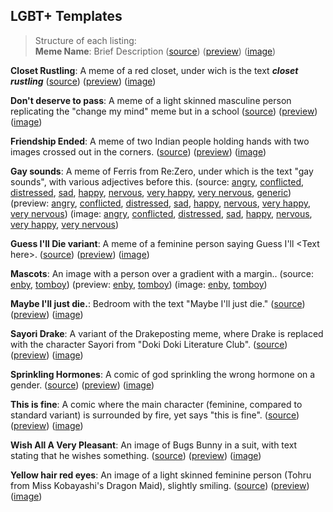 ## LGBT+ Templates

> Structure of each listing:  
> **Meme Name**: Brief Description
 ([source](/))
 ([preview](/))
 ([image](/))

**Closet Rustling**: A meme of a red closet, under wich is the text ***closet rustling***
 ([source](https://raw.githubusercontent.com/MurdoMaclachlan/ToR-Repost-Collection/master/lgbtplus/closet-rustling/closet-rustling.md)) 
 ([preview](closet-rustling/closet-rustling.md)) 
 ([image](closet-rustling/closet-rustling.jpg))

**Don't deserve to pass**: A meme of a light skinned masculine person replicating the "change my mind" meme but in a school
 ([source](https://raw.githubusercontent.com/MurdoMaclachlan/ToR-Repost-Collection/master/lgbtplus/dont-deserve-to-pass/dont-deserve-to-pass.md)) 
 ([preview](dont-deserve-to-pass/dont-deserve-to-pass.md)) 
 ([image](dont-deserve-to-pass/dont-deserve-to-pass.png))

**Friendship Ended**: A meme of two Indian people holding hands with two images crossed out in the corners.
 ([source](https://raw.githubusercontent.com/MurdoMaclachlan/ToR-Repost-Collection/master/lgbtplus/friendship-ended/friendship-ended.md)) 
 ([preview](friendship-ended/friendship-ended.md)) 
 ([image](friendship-ended/friendship-ended.png))

**Gay sounds**: A meme of Ferris from Re:Zero, under which is the text "gay sounds", with various adjectives before this.
 (source:
  [angry](https://raw.githubusercontent.com/MurdoMaclachlan/ToR-Repost-Collection/master/lgbtplus/gay-sounds/angry.md),
  [conflicted](https://raw.githubusercontent.com/MurdoMaclachlan/ToR-Repost-Collection/master/lgbtplus/gay-sounds/conflicted.md),
  [distressed](https://raw.githubusercontent.com/MurdoMaclachlan/ToR-Repost-Collection/master/lgbtplus/gay-sounds/distressed.md),
  [sad](https://raw.githubusercontent.com/MurdoMaclachlan/ToR-Repost-Collection/master/lgbtplus/gay-sounds/sad.md),
  [happy](https://raw.githubusercontent.com/MurdoMaclachlan/ToR-Repost-Collection/master/lgbtplus/gay-sounds/happy.md),
  [nervous](https://raw.githubusercontent.com/MurdoMaclachlan/ToR-Repost-Collection/master/lgbtplus/gay-sounds/nervous.md),
  [very happy](https://raw.githubusercontent.com/MurdoMaclachlan/ToR-Repost-Collection/master/lgbtplus/gay-sounds/very-happy.md),
  [very nervous](https://raw.githubusercontent.com/MurdoMaclachlan/ToR-Repost-Collection/master/lgbtplus/gay-sounds/very-nervous.md),
  [generic](https://raw.githubusercontent.com/MurdoMaclachlan/ToR-Repost-Collection/master/lgbtplus/gay-sounds/generic.md)) 
 (preview: 
  [angry](gay-sounds/angry.md),
  [conflicted](gay-sounds/conflicted.md),
  [distressed](gay-sounds/distressed.md),
  [sad](gay-sounds/sad.md),
  [happy](gay-sounds/happy.md),
  [nervous](gay-sounds/nervous.md),
  [very happy](gay-sounds/very-happy.jpg),
  [very nervous](gay-sounds/very-nervous.jpg))
 (image:
  [angry](gay-sounds/angry.jpg),
  [conflicted](gay-sounds/conflicted.jpg),
  [distressed](gay-sounds/distressed.jpg),
  [sad](gay-sounds/sad.jpg),
  [happy](gay-sounds/happy.png),
  [nervous](gay-sounds/nervous.jpg),
  [very happy](gay-sounds/very-happy.jpg),
  [very nervous](gay-sounds/very-nervous.jpg))

**Guess I'll Die variant**:  A meme of a feminine person saying Guess I'll <Text here\>.
 ([source](https://raw.githubusercontent.com/MurdoMaclachlan/ToR-Repost-Collection/master/lgbtplus/guess-ill/guess-ill.md)) 
 ([preview](guess-ill/guess-ill.md)) 
 ([image](guess-ill/guess-ill.jpg))

**Mascots**: An image with a person over a gradient with a margin..
 (source:
  [enby](https://raw.githubusercontent.com/MurdoMaclachlan/ToR-Repost-Collection/master/lgbtplus/mascots/enby.md),
  [tomboy](https://raw.githubusercontent.com/MurdoMaclachlan/ToR-Repost-Collection/master/lgbtplus/mascots/tomboy.md))
 (preview:
  [enby](mascots/enby.md),
  [tomboy](mascots/tomboy.md)) 
 (image:
  [enby](mascots/enby.png),
  [tomboy](mascots/tomboy.jpg))

**Maybe I'll just die.**: Bedroom with the text "Maybe I'll just die."
 ([source](https://raw.githubusercontent.com/MurdoMaclachlan/ToR-Repost-Collection/master/lgbtplus/maybe-just-die/maybe-just-die.md)) 
 ([preview](maybe-just-die/maybe-just-die.md)) 
 ([image](maybe-just-die/maybe-just-die.jpg))

**Sayori Drake**: A variant of the Drakeposting meme, where Drake is replaced with the character Sayori from "Doki Doki Literature Club".
 ([source](https://raw.githubusercontent.com/MurdoMaclachlan/ToR-Repost-Collection/master/lgbtplus/sayori-drake/sayori-drake.md))
 ([preview](sayori-drake/sayori-drake.md))
 ([image](sayori-drake/sayori-drake.png))

**Sprinkling Hormones**: A comic of god sprinkling the wrong hormone on a gender.
 ([source](https://raw.githubusercontent.com/MurdoMaclachlan/ToR-Repost-Collection/master/lgbtplus/sprinkling-hormones/sprinkling-hormones.md)) 
 ([preview](sprinkling-hormones/sprinkling-hormones.md)) 
 ([image](sprinkling-hormones/sprinkling-hormones.jpg))

**This is fine**: A comic where the main character (feminine, compared to standard variant) is surrounded by fire, yet says "this is fine".
 ([source](https://raw.githubusercontent.com/MurdoMaclachlan/ToR-Repost-Collection/master/lgbtplus/this-is-fine/this-is-fine.md)) 
 ([preview](this-is-fine/this-is-fine.md)) 
 ([image](this-is-fine/this-is-fine.jpg))

**Wish All A Very Pleasant**: An image of Bugs Bunny in a suit, with text stating that he wishes something.
 ([source](https://raw.githubusercontent.com/MurdoMaclachlan/ToR-Repost-Collection/master/lgbtplus/wish-all-a-very-pleasant/wish-all-a-very-pleasant.md))
 ([preview](wish-all-a-very-pleasant/wish-all-a-very-pleasant.md))
 ([image](wish-all-a-very-pleasant/wish-all-a-very-pleasant.png))

**Yellow hair red eyes**: An image of a light skinned feminine person (Tohru from Miss Kobayashi's Dragon Maid), slightly smiling.
 ([source](https://raw.githubusercontent.com/MurdoMaclachlan/ToR-Repost-Collection/master/lgbtplus/yellow-hair-red-eyes/yellow-hair-red-eyes.md)) 
 ([preview](yellow-hair-red-eyes/yellow-hair-red-eyes.md)) 
 ([image](yellow-hair-red-eyes/yellow-hair-red-eyes.png))
